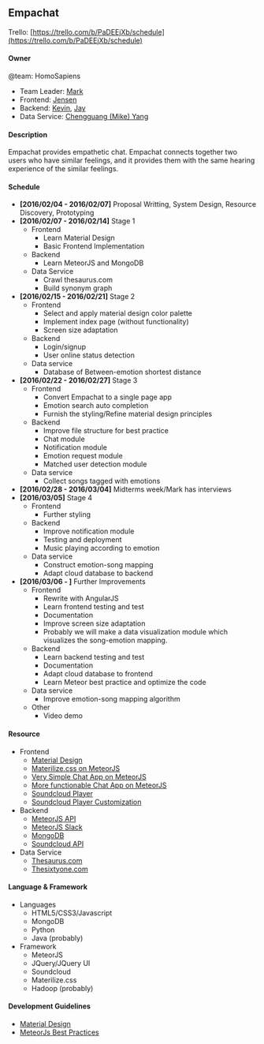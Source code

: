 Empachat
-----

Trello: [https://trello.com/b/PaDEEjXb/schedule](https://trello.com/b/PaDEEjXb/schedule)

#### Owner
@team: HomoSapiens
  * Team Leader: [Mark](https://github.com/mAsCuLiNe)
  * Frontend: [Jensen](https://github.com/yyssjj33)
  * Backend: [Kevin](https://github.com/kaiqianz), [Jay](https://github.com/YingjieHe)
  * Data Service: [Chengguang (Mike) Yang](https://github.com/mikeyangh)


#### Description

Empachat provides empathetic chat. Empachat connects together two users who have similar feelings, and it provides them with the same hearing experience of the similar feelings.

#### Schedule

  * **[2016/02/04 - 2016/02/07]** Proposal Writting, System Design, Resource Discovery, Prototyping
  * **[2016/02/07 - 2016/02/14]** Stage 1
    * Frontend
      * Learn Material Design
      * Basic Frontend Implementation
    * Backend
      * Learn MeteorJS and MongoDB
    * Data Service
      * Crawl thesaurus.com
      * Build synonym graph
  * **[2016/02/15 - 2016/02/21]** Stage 2
    * Frontend
      * Select and apply material design color palette
      * Implement index page (without functionality)
      * Screen size adaptation
    * Backend
      * Login/signup
      * User online status detection
    * Data service
      * Database of Between-emotion shortest distance
  * **[2016/02/22 - 2016/02/27]** Stage 3
    * Frontend
      * Convert Empachat to a single page app
      * Emotion search auto completion
      * Furnish the styling/Refine material design principles
    * Backend
      * Improve file structure for best practice
      * Chat module
      * Notification module
      * Emotion request module
      * Matched user detection module
    * Data service
      * Collect songs tagged with emotions
  * **[2016/02/28 - 2016/03/04]** Midterms week/Mark has interviews
  * **[2016/03/05]** Stage 4
    * Frontend
      * Further styling
    * Backend
      * Improve notification module
      * Testing and deployment
      * Music playing according to emotion
    * Data service
      * Construct emotion-song mapping
      * Adapt cloud database to backend
  * **[2016/03/06 - ]** Further Improvements
    * Frontend
      * Rewrite with AngularJS
      * Learn frontend testing and test
      * Documentation
      * Improve screen size adaptation
      * Probably we will make a data visualization module which visualizes the song-emotion mapping. 
    * Backend
      * Learn backend testing and test
      * Documentation
      * Adapt cloud database to frontend
      * Learn Meteor best practice and optimize the code
    * Data service
      * Improve emotion-song mapping algorithm
    * Other
      * Video demo

#### Resource

  * Frontend
    * [Material Design](https://www.google.com/design/spec/material-design/introduction.html)
    * [Materilize.css on MeteorJS](https://atmospherejs.com/materialize/materialize)
    * [Very Simple Chat App on MeteorJS](https://www.codementor.io/meteor/tutorial/getting-started-with-meteor-build-sample-app)
    * [More functionable Chat App on MeteorJS](http://12devs.co.uk/articles/getting-chatty-with-meteor-js/)
    * [Soundcloud Player](https://developers.soundcloud.com/docs/api/guide#playing)
    * [Soundcloud Player Customization](https://developers.soundcloud.com/docs/widget#parameters)
  * Backend
    * [MeteorJS API](https://www.meteor.com/tutorials/blaze/creating-an-app)
    * [MeteorJS Slack](https://slack-files.com/T0GUEMKEZ-F0J4G9QTT-274d3bc97e)
    * [MongoDB](https://www.coursera.org/learn/web-application-development)
    * [Soundcloud API](https://developers.soundcloud.com/docs/api/guide)
  * Data Service
    * [Thesaurus.com](http://www.thesaurus.com)
    * [Thesixtyone.com](http://www.thesixtyone.com)

#### Language & Framework
 * Languages
   * HTML5/CSS3/Javascript
   * MongoDB
   * Python
   * Java (probably)
 * Framework
   * MeteorJS
   * JQuery/JQuery UI
   * Soundcloud
   * Materilize.css
   * Hadoop (probably)

#### Development Guidelines
* [Material Design](https://www.google.com/design/spec/material-design/introduction.html)
* [MeteorJs Best Practices](http://guide.meteor.com)


